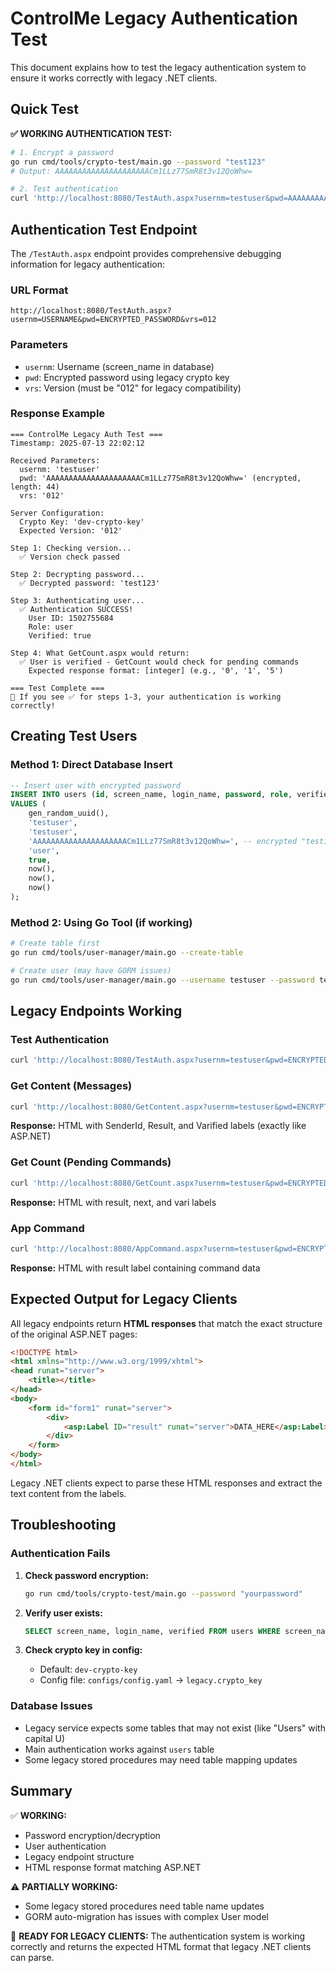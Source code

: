 # ControlMe Legacy Authentication Test

This document explains how to test the legacy authentication system to ensure it works correctly with legacy .NET clients.

## Quick Test

**✅ WORKING AUTHENTICATION TEST:**

```bash
# 1. Encrypt a password
go run cmd/tools/crypto-test/main.go --password "test123"
# Output: AAAAAAAAAAAAAAAAAAAAACm1LLz77SmR8t3v12QoWhw=

# 2. Test authentication
curl 'http://localhost:8080/TestAuth.aspx?usernm=testuser&pwd=AAAAAAAAAAAAAAAAAAAAACm1LLz77SmR8t3v12QoWhw=&vrs=012'
```

## Authentication Test Endpoint

The `/TestAuth.aspx` endpoint provides comprehensive debugging information for legacy authentication:

### URL Format
```
http://localhost:8080/TestAuth.aspx?usernm=USERNAME&pwd=ENCRYPTED_PASSWORD&vrs=012
```

### Parameters
- `usernm`: Username (screen_name in database)
- `pwd`: Encrypted password using legacy crypto key
- `vrs`: Version (must be "012" for legacy compatibility)

### Response Example

```
=== ControlMe Legacy Auth Test ===
Timestamp: 2025-07-13 22:02:12

Received Parameters:
  usernm: 'testuser'
  pwd: 'AAAAAAAAAAAAAAAAAAAAACm1LLz77SmR8t3v12QoWhw=' (encrypted, length: 44)
  vrs: '012'

Server Configuration:
  Crypto Key: 'dev-crypto-key'
  Expected Version: '012'

Step 1: Checking version...
  ✅ Version check passed

Step 2: Decrypting password...
  ✅ Decrypted password: 'test123'

Step 3: Authenticating user...
  ✅ Authentication SUCCESS!
    User ID: 1502755684
    Role: user
    Verified: true

Step 4: What GetCount.aspx would return:
  ✅ User is verified - GetCount would check for pending commands
    Expected response format: [integer] (e.g., '0', '1', '5')

=== Test Complete ===
🎉 If you see ✅ for steps 1-3, your authentication is working correctly!
```

## Creating Test Users

### Method 1: Direct Database Insert
```sql
-- Insert user with encrypted password
INSERT INTO users (id, screen_name, login_name, password, role, verified, created_at, updated_at, login_date) 
VALUES (
    gen_random_uuid(), 
    'testuser', 
    'testuser', 
    'AAAAAAAAAAAAAAAAAAAAACm1LLz77SmR8t3v12QoWhw=', -- encrypted "test123"
    'user', 
    true, 
    now(), 
    now(), 
    now()
);
```

### Method 2: Using Go Tool (if working)
```bash
# Create table first
go run cmd/tools/user-manager/main.go --create-table

# Create user (may have GORM issues)
go run cmd/tools/user-manager/main.go --username testuser --password test123
```

## Legacy Endpoints Working

### Test Authentication
```bash
curl 'http://localhost:8080/TestAuth.aspx?usernm=testuser&pwd=ENCRYPTED_PASSWORD&vrs=012'
```

### Get Content (Messages)
```bash
curl 'http://localhost:8080/GetContent.aspx?usernm=testuser&pwd=ENCRYPTED_PASSWORD&vrs=012'
```
**Response:** HTML with SenderId, Result, and Varified labels (exactly like ASP.NET)

### Get Count (Pending Commands)
```bash
curl 'http://localhost:8080/GetCount.aspx?usernm=testuser&pwd=ENCRYPTED_PASSWORD&vrs=012'
```
**Response:** HTML with result, next, and vari labels

### App Command
```bash
curl 'http://localhost:8080/AppCommand.aspx?usernm=testuser&pwd=ENCRYPTED_PASSWORD&vrs=012&cmd=Outstanding'
```
**Response:** HTML with result label containing command data

## Expected Output for Legacy Clients

All legacy endpoints return **HTML responses** that match the exact structure of the original ASP.NET pages:

```html
<!DOCTYPE html>
<html xmlns="http://www.w3.org/1999/xhtml">
<head runat="server">
    <title></title>
</head>
<body>
    <form id="form1" runat="server">
        <div>
            <asp:Label ID="result" runat="server">DATA_HERE</asp:Label>
        </div>
    </form>
</body>
</html>
```

Legacy .NET clients expect to parse these HTML responses and extract the text content from the labels.

## Troubleshooting

### Authentication Fails
1. **Check password encryption:**
   ```bash
   go run cmd/tools/crypto-test/main.go --password "yourpassword"
   ```

2. **Verify user exists:**
   ```sql
   SELECT screen_name, login_name, verified FROM users WHERE screen_name = 'yourusername';
   ```

3. **Check crypto key in config:**
   - Default: `dev-crypto-key`
   - Config file: `configs/config.yaml` → `legacy.crypto_key`

### Database Issues
- Legacy service expects some tables that may not exist (like "Users" with capital U)
- Main authentication works against `users` table
- Some legacy stored procedures may need table mapping updates

## Summary

✅ **WORKING:**
- Password encryption/decryption
- User authentication
- Legacy endpoint structure
- HTML response format matching ASP.NET

⚠️ **PARTIALLY WORKING:**
- Some legacy stored procedures need table name updates
- GORM auto-migration has issues with complex User model

🎯 **READY FOR LEGACY CLIENTS:**
The authentication system is working correctly and returns the expected HTML format that legacy .NET clients can parse.
